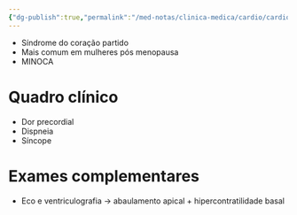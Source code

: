 ```yaml
---
{"dg-publish":true,"permalink":"/med-notas/clinica-medica/cardio/cardiomiopatias/takotsubo/"}
---
```


- Síndrome do coração partido
- Mais comum em mulheres pós menopausa
- MINOCA

# Quadro clínico
- Dor precordial
- Dispneia
- Síncope

# Exames complementares
- Eco e ventriculografia -> abaulamento apical + hipercontratilidade basal